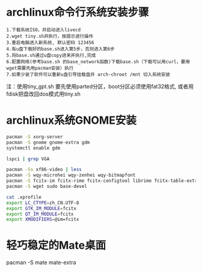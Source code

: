 archlinux命令行系统安装步骤
===
```
1.下载系统ISO，并启动进入livecd
2.wget tiny.sh并执行，按提示进行操作
3.重启电脑进入新系统, 默认密码 123456
4.有u盘下载好的base.sh进入第5步，否则进入第6步
5.将base.sh通过u盘copy进来并执行,完成
6.配置网络(参考base.sh 的base_network函数)下载base.sh（下载可以用curl，要用wget需要先用pacman安装）执行
7.如果少装了软件可以重新u盘引导挂载盘并 arch-chroot /mnt 切入系统安装
```

注：使用tiny_gpt.sh 要先使用parted分区，boot分区必须使用fat32格式, 或者用fdisk把盘改回dos模式用tiny.sh

archlinux系统GNOME安装
===
```bash
pacman -S xorg-server
pacman -S gnome gnome-extra gdm
systemctl enable gdm

lspci | grep VGA

pacman -Ss xf86-video | less
pacman -S wqy-microhei wqy-zenhei wqy-bitmapfont
pacman -S fcitx-im fcitx-rime fcitx-configtool librime fcitx-table-extra fcitx-qt5
pacman -S wget sudo base-devel

cat .xprofile 
export LC_CTYPE=zh_CN.UTF-8
export GTK_IM_MODULE=fcitx
export QT_IM_MODULE=fcitx
export XMODIFIERS=@im=fcitx

```

轻巧稳定的Mate桌面
===
pacman -S mate mate-extra

